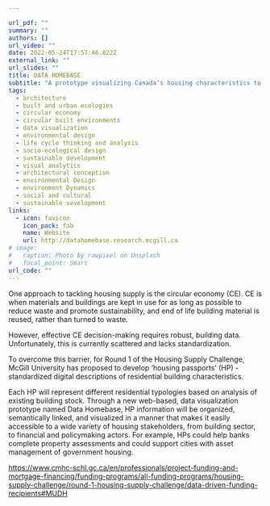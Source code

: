 ```yaml
---

url_pdf: ""
summary: ""
authors: []
url_video: ""
date: 2022-05-24T17:57:46.822Z
external_link: ""
url_slides: ""
title: DATA HOMEBASE
subtitle: "A prototype visualizing Canada’s housing characteristics to foster a circular economy"
tags:
  - architecture
  - built and urban ecologies
  - circular economy 
  - circular built environments 
  - data visualization 
  - environmental design
  - life cycle thinking and analysis
  - socio-ecological design
  - sustainable development
  - visual analytics
  - architectural conception
  - environmental Design
  - environment Dynamics
  - social and cultural
  - sustainable sevelopment
links:
  - icon: favicon
    icon_pack: fab
    name: Website
    url: http://datahomebase.research.mcgill.ca
# image:
#   caption: Photo by rawpixel on Unsplash
#   focal_point: Smart
url_code: ""
---
```




One approach to tackling housing supply is the circular economy (CE). CE is when materials and buildings are kept in use for as long as possible to reduce waste and promote sustainability, and end of life building material is reused, rather than turned to waste. 

However, effective CE decision-making requires robust, building data. Unfortunately, this is currently scattered and lacks standardization. 

To overcome this barrier, for Round 1 of the Housing Supply Challenge, McGill University has proposed to develop ‘housing passports’ (HP) - standardized digital descriptions of residential building characteristics. 

Each HP will represent different residential typologies based on analysis of existing building stock. Through a new web-based, data visualization prototype named Data Homebase, HP information will be organized, semantically linked, and visualized in a manner that makes it easily accessible to a wide variety of housing stakeholders, from building sector, to financial and policymaking actors. For example, HPs could help banks complete property assessments and could support cities with asset management of government housing. 


https://www.cmhc-schl.gc.ca/en/professionals/project-funding-and-mortgage-financing/funding-programs/all-funding-programs/housing-supply-challenge/round-1-housing-supply-challenge/data-driven-funding-recipients#MUDH 